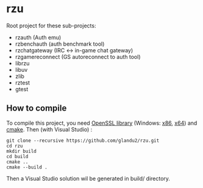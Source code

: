 rzu
=======

Root project for these sub-projects:
* rzauth (Auth emu)
* rzbenchauth (auth benchmark tool)
* rzchatgateway (IRC <-> in-game chat gateway)
* rzgamereconnect (GS autoreconnect to auth tool)
* librzu
* libuv
* zlib
* rztest
* gtest

How to compile
--------------

To compile this project, you need [OpenSSL library](http://slproweb.com/products/Win32OpenSSL.html) (Windows: [x86](http://slproweb.com/download/Win32OpenSSL-1_0_2a.exe), [x64](http://slproweb.com/download/Win64OpenSSL-1_0_2a.exe)) and [cmake](http://www.cmake.org/download/#latest).
Then (with Visual Studio) :
```
git clone --recursive https://github.com/glandu2/rzu.git
cd rzu
mkdir build
cd build
cmake ..
cmake --build .
```

Then a Visual Studio solution wil be generated in build/ directory.

